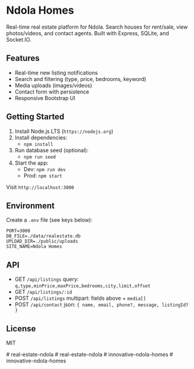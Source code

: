 Ndola Homes
===========

Real-time real estate platform for Ndola. Search houses for rent/sale, view photos/videos, and contact agents. Built with Express, SQLite, and Socket.IO.

Features
--------
- Real-time new listing notifications
- Search and filtering (type, price, bedrooms, keyword)
- Media uploads (images/videos)
- Contact form with persistence
- Responsive Bootstrap UI

Getting Started
---------------
1. Install Node.js LTS (`https://nodejs.org`)
2. Install dependencies:
   - `npm install`
3. Run database seed (optional):
   - `npm run seed`
4. Start the app:
   - Dev: `npm run dev`
   - Prod: `npm start`

Visit `http://localhost:3000`

Environment
-----------
Create a `.env` file (see keys below):

```
PORT=3000
DB_FILE=./data/realestate.db
UPLOAD_DIR=./public/uploads
SITE_NAME=Ndola Homes
```

API
---
- GET `/api/listings` query: `q,type,minPrice,maxPrice,bedrooms,city,limit,offset`
- GET `/api/listings/:id`
- POST `/api/listings` multipart: fields above + `media[]`
- POST `/api/contact` json: `{ name, email, phone?, message, listingId? }`

License
-------
MIT


#   r e a l - e s t a t e - n d o l a  
 #   r e a l - e s t a t e - n d o l a  
 #   i n n o v a t i v e - n d o l a - h o m e s  
 #   i n n o v a t i v e - n d o l a - h o m e s  
 